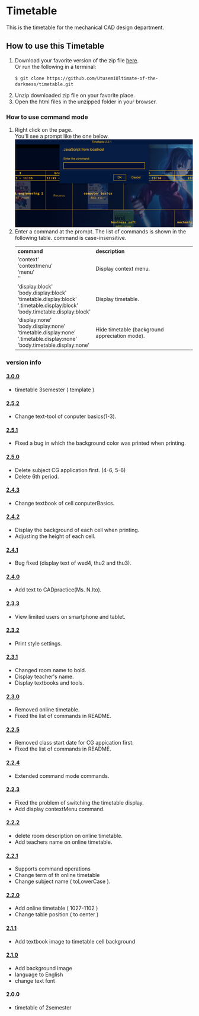 # Timetable

<div>This is the timetable for the mechanical CAD design department.</div>

## How to use this Timetable

<ol>
  <li>
    Download your favorite version of the zip file <a href="https://github.com/UtusemiUltimate-of-the-darkness/timetable/releases">here</a>.<br>
    Or run the following in a terminal:
    <pre><code>$ git clone https://github.com/UtusemiUltimate-of-the-darkness/timetable.git</code></pre>
  </li>
  <li>Unzip downloaded zip file on your favorite place.</li>
  <li>Open the html files in the unzipped folder in your browser.</li>
</ol>

### How to use command mode
<ol>
  <li>
    <div>Right click on the page.</div>
    <div>You'll see a prompt like the one below.</div>
    <div>
      <img src="img/html/displayPrompt.png" width="500px">
    </div>
  </li>
  <li>
    <div>Enter a command at the prompt. The list of commands is shown in the following table. command is case-insensitive.</div>
    <table>
      <tr>
        <th>command</th>
        <th>description</th>
      </tr>
      <tr>
        <td>
          <div>'context'</div>
          <div>'contextmenu'</div>
          <div>'menu'</div>
          <div>''</div>
        </td>
        <td>Display context menu.</td>
      </tr>
      <tr>
        <td>
          <div>'display:block'</div>
          <div>'body.display:block'</div>
          <div>'timetable.display:block'</div>
          <div>'.timetable.display:block'</div>
          <div>'body.timetable.display:block'</div>
        </td>
        <td>Display timetable.</td>
      </tr>
      <tr>
        <td>
          <div>'display:none'</div>
          <div>'body.display:none'</div>
          <div>'timetable.display:none'</div>
          <div>'.timetable.display:none'</div>
          <div>'body.timetable.display:none'</div>
        </td>
        <td>Hide timetable (background appreciation mode).</td>
      </tr>
    </table>
  </li>
</ol>

### version info

#### <a href="https://github.com/UtusemiUltimate-of-the-darkness/timetable/tree/3.0.0">3.0.0</a>
<ul>
  <li>timetable 3semester ( template )</li>
</ul>

#### <a href="https://github.com/UtusemiUltimate-of-the-darkness/timetable/tree/2.5.2">2.5.2</a>
<ul>
  <li>Change text-tool of conputer basics(1-3).</li>
</ul>

#### <a href="https://github.com/UtusemiUltimate-of-the-darkness/timetable/tree/2.5.1">2.5.1</a>
<ul>
  <li>Fixed a bug in which the background color was printed when printing.</li>
</ul>

#### <a href="https://github.com/UtusemiUltimate-of-the-darkness/timetable/tree/2.5.0">2.5.0</a>
<ul>
  <li>Delete subject CG application first. (4-6, 5-6)</li>
  <li>Delete 6th period.</li>
</ul>

#### <a href="https://github.com/UtusemiUltimate-of-the-darkness/timetable/tree/2.4.3">2.4.3</a>
<ul>
  <li>Change textbook of cell conputerBasics.</li>
</ul>

#### <a href="https://github.com/UtusemiUltimate-of-the-darkness/timetable/tree/2.4.2">2.4.2</a>
<ul>
  <li>Display the background of each cell when printing.</li>
  <li>Adjusting the height of each cell.</li>
</ul>

#### <a href="https://github.com/UtusemiUltimate-of-the-darkness/timetable/tree/2.4.1">2.4.1</a>
<ul>
  <li>Bug fixed (display text of wed4, thu2 and thu3).</li>
</ul>

#### <a href="https://github.com/UtusemiUltimate-of-the-darkness/timetable/tree/2.4.0">2.4.0</a>
<ul>
  <li>Add text to CADpractice(Ms. N.Ito).</li>
</ul>

#### <a href="https://github.com/UtusemiUltimate-of-the-darkness/timetable/tree/2.3.3">2.3.3</a>
<ul>
  <li>View limited users on smartphone and tablet.</li>
</ul>

#### <a href="https://github.com/UtusemiUltimate-of-the-darkness/timetable/tree/2.3.2">2.3.2</a>
<ul>
  <li>Print style settings.</li>
</ul>

#### <a href="https://github.com/UtusemiUltimate-of-the-darkness/timetable/tree/2.3.1">2.3.1</a>
<ul>
  <li>Changed room name to bold.</li>
  <li>Display teacher's name.</li>
  <li>Display textbooks and tools.</li>
</ul>

#### <a href="https://github.com/UtusemiUltimate-of-the-darkness/timetable/tree/2.3.0">2.3.0</a>
<ul>
  <li>Removed online timetable.</li>
  <li>Fixed the list of commands in README.</li>
</ul>

#### <a href="https://github.com/UtusemiUltimate-of-the-darkness/timetable/tree/2.2.5">2.2.5</a>
<ul>
  <li>Removed class start date for CG appication first.</li>
  <li>Fixed the list of commands in README.</li>
</ul>

#### <a href="https://github.com/UtusemiUltimate-of-the-darkness/timetable/tree/2.2.4">2.2.4</a>
<ul>
  <li>Extended command mode commands.</li>
</ul>

#### <a href="https://github.com/UtusemiUltimate-of-the-darkness/timetable/tree/2.2.3">2.2.3</a>
<ul>
  <li>Fixed the problem of switching the timetable display.</li>
  <li>Add display contextMenu command.</li>
</ul>

#### <a href="https://github.com/UtusemiUltimate-of-the-darkness/timetable/tree/2.2.2">2.2.2</a>
<ul>
  <li>delete room description on online timetable.</li>
  <li>Add teachers name on online timetable.</li>
</ul>

#### <a href="https://github.com/UtusemiUltimate-of-the-darkness/timetable/tree/2.2.1">2.2.1</a>
<ul>
  <li>Supports command operations</li>
  <li>Change term of th online timetable</li>
  <li>Change subject name ( toLowerCase ).
</ul>

#### <a href="https://github.com/UtusemiUltimate-of-the-darkness/timetable/tree/2.2.0">2.2.0</a>
<ul>
  <li>Add online timetable ( 1027-1102 )</li>
  <li>Change table position ( to center ) </li>
</ul>

#### <a href="https://github.com/UtusemiUltimate-of-the-darkness/timetable/tree/2.1.1">2.1.1</a>
<ul>
  <li>Add textbook image to timetable cell background</li>
</ul>

#### <a href="https://github.com/UtusemiUltimate-of-the-darkness/timetable/tree/2.1.0">2.1.0</a>
<ul>
  <li>Add background image</li>
  <li>language to English</li>
  <li>change text font</li>
</ul>

#### 2.0.0
<ul>
  <li>timetable of 2semester</li>
</ul>

